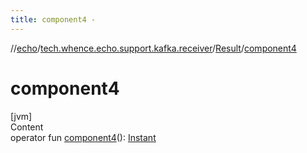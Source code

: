 ```yaml
---
title: component4 -
---
```

//[echo](../../index.md)/[tech.whence.echo.support.kafka.receiver](../index.md)/[Result](index.md)/[component4](component4.md)



# component4  
[jvm]  
Content  
operator fun [component4](component4.md)(): [Instant](https://docs.oracle.com/javase/8/docs/api/java/time/Instant.html)  



